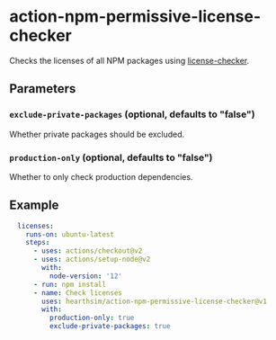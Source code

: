 # action-npm-permissive-license-checker

Checks the licenses of all NPM packages using [license-checker](https://www.npmjs.com/package/license-checker).

## Parameters

###  `exclude-private-packages` **(optional, defaults to "false")**

Whether private packages should be excluded.

### `production-only` **(optional, defaults to "false")**

Whether to only check production dependencies.

## Example

```yml
  licenses:
    runs-on: ubuntu-latest
    steps:
      - uses: actions/checkout@v2
      - uses: actions/setup-node@v2
        with:
          node-version: '12'
      - run: npm install
      - name: Check licenses
        uses: hearthsim/action-npm-permissive-license-checker@v1
        with:
          production-only: true
          exclude-private-packages: true
```
